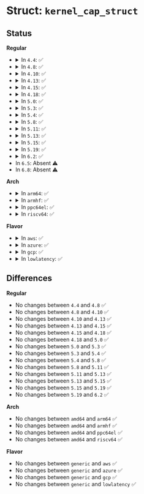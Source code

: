 # Struct: <code>kernel_cap_struct</code>

## Status
<b>Regular</b>
<ul>
<li>
<details>
<summary>In <code>4.4</code>: ✅</summary>

```c
struct kernel_cap_struct {
    __u32 cap[2];
};
```
</details>
</li>
<li>
<details>
<summary>In <code>4.8</code>: ✅</summary>

```c
struct kernel_cap_struct {
    __u32 cap[2];
};
```
</details>
</li>
<li>
<details>
<summary>In <code>4.10</code>: ✅</summary>

```c
struct kernel_cap_struct {
    __u32 cap[2];
};
```
</details>
</li>
<li>
<details>
<summary>In <code>4.13</code>: ✅</summary>

```c
struct kernel_cap_struct {
    __u32 cap[2];
};
```
</details>
</li>
<li>
<details>
<summary>In <code>4.15</code>: ✅</summary>

```c
struct kernel_cap_struct {
    __u32 cap[2];
};
```
</details>
</li>
<li>
<details>
<summary>In <code>4.18</code>: ✅</summary>

```c
struct kernel_cap_struct {
    __u32 cap[2];
};
```
</details>
</li>
<li>
<details>
<summary>In <code>5.0</code>: ✅</summary>

```c
struct kernel_cap_struct {
    __u32 cap[2];
};
```
</details>
</li>
<li>
<details>
<summary>In <code>5.3</code>: ✅</summary>

```c
struct kernel_cap_struct {
    __u32 cap[2];
};
```
</details>
</li>
<li>
<details>
<summary>In <code>5.4</code>: ✅</summary>

```c
struct kernel_cap_struct {
    __u32 cap[2];
};
```
</details>
</li>
<li>
<details>
<summary>In <code>5.8</code>: ✅</summary>

```c
struct kernel_cap_struct {
    __u32 cap[2];
};
```
</details>
</li>
<li>
<details>
<summary>In <code>5.11</code>: ✅</summary>

```c
struct kernel_cap_struct {
    __u32 cap[2];
};
```
</details>
</li>
<li>
<details>
<summary>In <code>5.13</code>: ✅</summary>

```c
struct kernel_cap_struct {
    __u32 cap[2];
};
```
</details>
</li>
<li>
<details>
<summary>In <code>5.15</code>: ✅</summary>

```c
struct kernel_cap_struct {
    __u32 cap[2];
};
```
</details>
</li>
<li>
<details>
<summary>In <code>5.19</code>: ✅</summary>

```c
struct kernel_cap_struct {
    __u32 cap[2];
};
```
</details>
</li>
<li>
<details>
<summary>In <code>6.2</code>: ✅</summary>

```c
struct kernel_cap_struct {
    __u32 cap[2];
};
```
</details>
</li>
<li>
In <code>6.5</code>: Absent ⚠️
</li>
<li>
In <code>6.8</code>: Absent ⚠️
</li>
</ul>
<b>Arch</b>
<ul>
<li>
<details>
<summary>In <code>arm64</code>: ✅</summary>

```c
struct kernel_cap_struct {
    __u32 cap[2];
};
```
</details>
</li>
<li>
<details>
<summary>In <code>armhf</code>: ✅</summary>

```c
struct kernel_cap_struct {
    __u32 cap[2];
};
```
</details>
</li>
<li>
<details>
<summary>In <code>ppc64el</code>: ✅</summary>

```c
struct kernel_cap_struct {
    __u32 cap[2];
};
```
</details>
</li>
<li>
<details>
<summary>In <code>riscv64</code>: ✅</summary>

```c
struct kernel_cap_struct {
    __u32 cap[2];
};
```
</details>
</li>
</ul>
<b>Flavor</b>
<ul>
<li>
<details>
<summary>In <code>aws</code>: ✅</summary>

```c
struct kernel_cap_struct {
    __u32 cap[2];
};
```
</details>
</li>
<li>
<details>
<summary>In <code>azure</code>: ✅</summary>

```c
struct kernel_cap_struct {
    __u32 cap[2];
};
```
</details>
</li>
<li>
<details>
<summary>In <code>gcp</code>: ✅</summary>

```c
struct kernel_cap_struct {
    __u32 cap[2];
};
```
</details>
</li>
<li>
<details>
<summary>In <code>lowlatency</code>: ✅</summary>

```c
struct kernel_cap_struct {
    __u32 cap[2];
};
```
</details>
</li>
</ul>

## Differences
<b>Regular</b>
<ul>
<li>
No changes between <code>4.4</code> and <code>4.8</code> ✅
</li>
<li>
No changes between <code>4.8</code> and <code>4.10</code> ✅
</li>
<li>
No changes between <code>4.10</code> and <code>4.13</code> ✅
</li>
<li>
No changes between <code>4.13</code> and <code>4.15</code> ✅
</li>
<li>
No changes between <code>4.15</code> and <code>4.18</code> ✅
</li>
<li>
No changes between <code>4.18</code> and <code>5.0</code> ✅
</li>
<li>
No changes between <code>5.0</code> and <code>5.3</code> ✅
</li>
<li>
No changes between <code>5.3</code> and <code>5.4</code> ✅
</li>
<li>
No changes between <code>5.4</code> and <code>5.8</code> ✅
</li>
<li>
No changes between <code>5.8</code> and <code>5.11</code> ✅
</li>
<li>
No changes between <code>5.11</code> and <code>5.13</code> ✅
</li>
<li>
No changes between <code>5.13</code> and <code>5.15</code> ✅
</li>
<li>
No changes between <code>5.15</code> and <code>5.19</code> ✅
</li>
<li>
No changes between <code>5.19</code> and <code>6.2</code> ✅
</li>
</ul>
<b>Arch</b>
<ul>
<li>
No changes between <code>amd64</code> and <code>arm64</code> ✅
</li>
<li>
No changes between <code>amd64</code> and <code>armhf</code> ✅
</li>
<li>
No changes between <code>amd64</code> and <code>ppc64el</code> ✅
</li>
<li>
No changes between <code>amd64</code> and <code>riscv64</code> ✅
</li>
</ul>
<b>Flavor</b>
<ul>
<li>
No changes between <code>generic</code> and <code>aws</code> ✅
</li>
<li>
No changes between <code>generic</code> and <code>azure</code> ✅
</li>
<li>
No changes between <code>generic</code> and <code>gcp</code> ✅
</li>
<li>
No changes between <code>generic</code> and <code>lowlatency</code> ✅
</li>
</ul>
